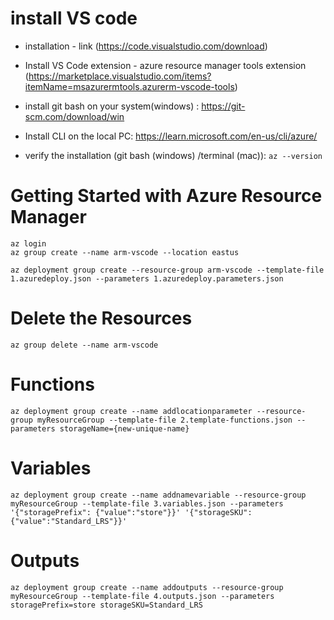 # install VS code 
 - installation - link (https://code.visualstudio.com/download)
 - Install VS Code extension - azure resource manager tools extension (https://marketplace.visualstudio.com/items?itemName=msazurermtools.azurerm-vscode-tools)
 - install git bash on your system(windows) : https://git-scm.com/download/win
 - Install CLI on the local PC:
https://learn.microsoft.com/en-us/cli/azure/

- verify the installation (git bash (windows) /terminal  (mac)):
`az --version`

# Getting Started with Azure Resource Manager
```
az login
az group create --name arm-vscode --location eastus

az deployment group create --resource-group arm-vscode --template-file 1.azuredeploy.json --parameters 1.azuredeploy.parameters.json
```

# Delete the Resources
`az group delete --name arm-vscode`

# Functions

```
az deployment group create --name addlocationparameter --resource-group myResourceGroup --template-file 2.template-functions.json --parameters storageName={new-unique-name}
```

# Variables

```
az deployment group create --name addnamevariable --resource-group myResourceGroup --template-file 3.variables.json --parameters '{"storagePrefix": {"value":"store"}}' '{"storageSKU": {"value":"Standard_LRS"}}'
```

# Outputs

```
az deployment group create --name addoutputs --resource-group myResourceGroup --template-file 4.outputs.json --parameters storagePrefix=store storageSKU=Standard_LRS
```